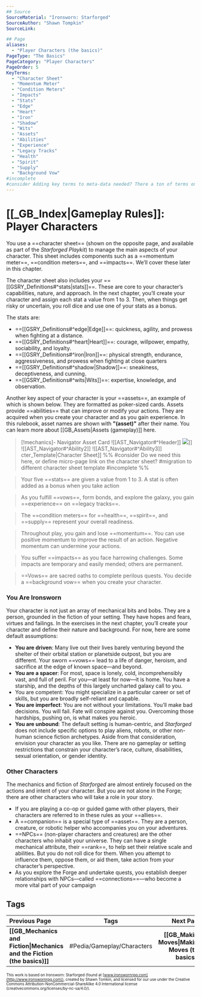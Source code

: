 ```yaml
---
## Source
SourceMaterial: "Ironsworn: Starforged"
SourceAuthor: "Shawn Tompkin"
SourceLink: 

## Page
aliases:
  - "Player Characters (the basics)"
PageType: "The Basics"
PageCategory: "Player Characters"
PageOrder: 5
KeyTerms:
  - "Character Sheet"
  - "Momentum Meter"
  - "Condition Meters"
  - "Impacts"
  - "Stats"
  - "Edge"
  - "Heart"
  - "Iron"
  - "Shadow"
  - "Wits"
  - "Assets"
  - "Abilities"
  - "Experience"
  - "Legacy Tracks"
  - "Health"
  - "Spirit"
  - "Supply"
  - "Background Vow"
#incomplete
#consider Adding key terms to meta-data needed? There a ton of terms on this page.
---
```

# [[_GB_Index|Gameplay Rules]]: Player Characters
You use a ==character sheet== (shown on the opposite page, and available as part of the _Starforged Playkit_) to manage the main aspects of your character. This sheet includes components such as a ==momentum meter==, ==condition meters==, and ==impacts==. We’ll cover these later in this chapter.

The character sheet also includes your ==[[GSRY_Definitions#^stats|stats]]==. These are core to your character’s capabilities, nature, and approach. In the next chapter, you’ll create your character and assign each stat a value from 1 to 3. Then, when things get risky or uncertain, you roll dice and use one of your stats as a bonus. 

The stats are: 
- ==[[GSRY_Definitions#^edge|Edge]]==: quickness, agility, and prowess when fighting at a distance. 
- ==[[GSRY_Definitions#^heart|Heart]]==: courage, willpower, empathy, sociability, and loyalty. 
- ==[[GSRY_Definitions#^iron|Iron]]==: physical strength, endurance, aggressiveness, and prowess when fighting at close quarters
- ==[[GSRY_Definitions#^shadow|Shadow]]==: sneakiness, deceptiveness, and cunning. 
- ==[[GSRY_Definitions#^wits|Wits]]==: expertise, knowledge, and observation. 

Another key aspect of your character is your ==assets==, an example of which is shown below. They are formatted as poker-sized cards. Assets provide ==abilities== that can improve or modify your actions. They are acquired when you create your character and as you gain experience. In this rulebook, asset names are shown with **"(asset)"** after their name. You can learn more about [[GB_Assets|Assets (gameplay)]] here.

> [!mechanics]- Navigator Asset Card
> ![[AST_Navigator#^Header]]
> ![](AST_Navigator.md#^Header)]]
> ![[AST_Navigator#^Ability2]]
> ![[AST_Navigator#^Ability3]]
[](AST_Navigator.md#^Ability3)cter_Template|Character Sheet]] %% #consider Do we need this here, or define micro-page link on the character sheet? #migration to different character sheet template #incomplete %%

> Your five ==stats== are given a value from 1 to 3. A stat is often added as a bonus when you take action

> As you fulfill ==vows==, form bonds, and explore the galaxy, you gain ==experience== on ==legacy tracks==.

> The ==condition meters== for ==health==, ==spirit==, and ==supply== represent your overall readiness.

> Throughout play, you gain and lose ==momentum==. You can use positive momentum to improve the result of an action. Negative momentum can undermine your actions.

> You suffer ==impacts== as you face harrowing challenges. Some impacts are temporary and easily mended; others are permanent.

> ==Vows== are sacred oaths to complete perilous quests. You decide a ==background vow== when you create your character.

### You Are Ironsworn
Your character is not just an array of mechanical bits and bobs. They are a person, grounded in the fiction of your setting. They have hopes and fears, virtues and failings. In the exercises in the next chapter, you’ll create your character and define their nature and background. For now, here are some default assumptions:
- **You are driven**: Many live out their lives barely venturing beyond the shelter of their orbital station or planetside outpost, but you are different. Your sworn ==vows== lead to a life of danger, heroism, and sacrifice at the edge of known space—and beyond. 
- **You are a spacer**: For most, space is lonely, cold, incomprehensibly vast, and full of peril. For you—at least for now—it is home. You have a starship, and the depths of this largely uncharted galaxy call to you. 
- You are competent: You might specialize in a particular career or set of skills, but you are broadly self-reliant and capable. 
- **You are imperfect**: You are not without your limitations. You’ll make bad decisions. You will fail. Fate will conspire against you. Overcoming those hardships, pushing on, is what makes you heroic. 
- **You are unbound**: The default setting is human-centric, and _Starforged_ does not include specific options to play aliens, robots, or other non-human science fiction archetypes. Aside from that consideration, envision your character as you like. There are no gameplay or setting restrictions that constrain your character’s race, culture, disabilities, sexual orientation, or gender identity.

### Other Characters
The mechanics and fiction of _Starforged_ are almost entirely focused on the actions and intent of your character. But you are not alone in the Forge; there are other characters who will take a role in your story. 

- If you are playing a co-op or guided game with other players, their characters are referred to in these rules as your ==allies==. 
- A ==companion== is a special type of ==asset==. They are a person, creature, or robotic helper who accompanies you on your adventures. 
- ==NPCs== (non-player characters and creatures) are the other characters who inhabit your universe. They can have a single mechanical attribute, their ==rank==, to help set their relative scale and abilities. But you do not roll dice for them. When you attempt to influence them, oppose them, or aid them, take action from your character’s perspective. 
- As you explore the Forge and undertake quests, you establish deeper relationships with NPCs—called ==connections==—who become a more vital part of your campaign

## Tags
| Previous Page | Tags | Next Page |
|:--- |:---:| ---:|
| **[[GB_Mechanics and Fiction\|Mechanics and the Fiction (the basics)]]** | #Pedia/Gameplay/Characters | **[[GB_Making Moves\|Making Moves (the basics)]]** |

<font size=-2>This work is based on Ironsworn: Starforged (found at [www.ironswornrpg.com](http://www.ironswornrpg.com)), created by Shawn Tomkin, and licensed for our use under the Creative Commons Attribution-NonCommercial-ShareAlike 4.0 International license  (creativecommons.org/licenses/by-nc-sa/4.0/).</font>
